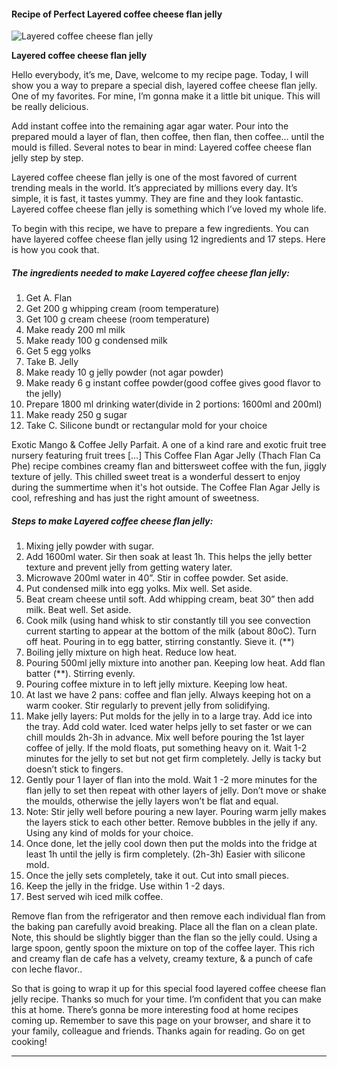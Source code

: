             

#### Recipe of Perfect Layered coffee cheese flan jelly

![Layered coffee cheese flan jelly](https://img-global.cpcdn.com/recipes/0db6d24922848d31/751x532cq70/layered-coffee-cheese-flan-jelly-recipe-main-photo.jpg)

**Layered coffee cheese flan jelly**

Hello everybody, it’s me, Dave, welcome to my recipe page. Today, I will show you a way to prepare a special dish, layered coffee cheese flan jelly. One of my favorites. For mine, I’m gonna make it a little bit unique. This will be really delicious.

Add instant coffee into the remaining agar agar water. Pour into the prepared mould a layer of flan, then coffee, then flan, then coffee… until the mould is filled. Several notes to bear in mind: Layered coffee cheese flan jelly step by step.

Layered coffee cheese flan jelly is one of the most favored of current trending meals in the world. It’s appreciated by millions every day. It’s simple, it is fast, it tastes yummy. They are fine and they look fantastic. Layered coffee cheese flan jelly is something which I’ve loved my whole life.

To begin with this recipe, we have to prepare a few ingredients. You can have layered coffee cheese flan jelly using 12 ingredients and 17 steps. Here is how you cook that.

##### The ingredients needed to make Layered coffee cheese flan jelly:

1.  Get A. Flan
2.  Get 200 g whipping cream (room temperature)
3.  Get 100 g cream cheese (room temperature)
4.  Make ready 200 ml milk
5.  Make ready 100 g condensed milk
6.  Get 5 egg yolks
7.  Take B. Jelly
8.  Make ready 10 g jelly powder (not agar powder)
9.  Make ready 6 g instant coffee powder(good coffee gives good flavor to the jelly)
10.  Prepare 1800 ml drinking water(divide in 2 portions: 1600ml and 200ml)
11.  Make ready 250 g sugar
12.  Take C. Silicone bundt or rectangular mold for your choice

Exotic Mango & Coffee Jelly Parfait. A one of a kind rare and exotic fruit tree nursery featuring fruit trees \[…\] This Coffee Flan Agar Jelly (Thach Flan Ca Phe) recipe combines creamy flan and bittersweet coffee with the fun, jiggly texture of jelly. This chilled sweet treat is a wonderful dessert to enjoy during the summertime when it's hot outside. The Coffee Flan Agar Jelly is cool, refreshing and has just the right amount of sweetness.

##### Steps to make Layered coffee cheese flan jelly:

1.  Mixing jelly powder with sugar.
2.  Add 1600ml water. Sir then soak at least 1h. This helps the jelly better texture and prevent jelly from getting watery later.
3.  Microwave 200ml water in 40”. Stir in coffee powder. Set aside.
4.  Put condensed milk into egg yolks. Mix well. Set aside.
5.  Beat cream cheese until soft. Add whipping cream, beat 30” then add milk. Beat well. Set aside.
6.  Cook milk (using hand whisk to stir constantly till you see convection current starting to appear at the bottom of the milk (about 80oC). Turn off heat. Pouring in to egg batter, stirring constantly. Sieve it. (\*\*)
7.  Boiling jelly mixture on high heat. Reduce low heat.
8.  Pouring 500ml jelly mixture into another pan. Keeping low heat. Add flan batter (\*\*). Stirring evenly.
9.  Pouring coffee mixture in to left jelly mixture. Keeping low heat.
10.  At last we have 2 pans: coffee and flan jelly. Always keeping hot on a warm cooker. Stir regularly to prevent jelly from solidifying.
11.  Make jelly layers: Put molds for the jelly in to a large tray. Add ice into the tray. Add cold water. Iced water helps jelly to set faster or we can chill moulds 2h-3h in advance. Mix well before pouring the 1st layer coffee of jelly. If the mold floats, put something heavy on it. Wait 1-2 minutes for the jelly to set but not get firm completely. Jelly is tacky but doesn’t stick to fingers.
12.  Gently pour 1 layer of flan into the mold. Wait 1 -2 more minutes for the flan jelly to set then repeat with other layers of jelly. Don’t move or shake the moulds, otherwise the jelly layers won’t be flat and equal.
13.  Note: Stir jelly well before pouring a new layer. Pouring warm jelly makes the layers stick to each other better. Remove bubbles in the jelly if any. Using any kind of molds for your choice.
14.  Once done, let the jelly cool down then put the molds into the fridge at least 1h until the jelly is firm completely. (2h-3h) Easier with silicone mold.
15.  Once the jelly sets completely, take it out. Cut into small pieces.
16.  Keep the jelly in the fridge. Use within 1 -2 days.
17.  Best served wih iced milk coffee.

Remove flan from the refrigerator and then remove each individual flan from the baking pan carefully avoid breaking. Place all the flan on a clean plate. Note, this should be slightly bigger than the flan so the jelly could. Using a large spoon, gently spoon the mixture on top of the coffee layer. This rich and creamy flan de cafe has a velvety, creamy texture, & a punch of cafe con leche flavor..

So that is going to wrap it up for this special food layered coffee cheese flan jelly recipe. Thanks so much for your time. I’m confident that you can make this at home. There’s gonna be more interesting food at home recipes coming up. Remember to save this page on your browser, and share it to your family, colleague and friends. Thanks again for reading. Go on get cooking!

* * *